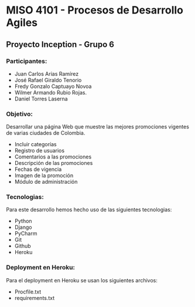 # MISO 4101 - Procesos de Desarrollo Agiles

## Proyecto Inception - Grupo 6

### Participantes:
 * Juan Carlos Arias Ramírez
 * José Rafael Giraldo Tenorio
 * Fredy Gonzalo Captuayo Novoa
 * Wilmer Armando Rubio Rojas.
 * Daniel Torres Laserna
 
 ### Objetivo:
 Desarrollar una página Web que muestre las mejores promociones vigentes de varias ciudades de Colombia.
 
 * Incluir categorías
 * Registro de usuarios
 * Comentarios a las promociones
 * Descripción de las promociones
 * Fechas de vigencia
 * Imagen de la promoción
 * Módulo de administración
 
### Tecnologias:
Para este desarrollo hemos hecho uso de las siguientes tecnologias:

* Python
* Django
* PyCharm
* Git
* Github
* Heroku

### Deployment en Heroku:
Para el deployment en Heroku se usan los siguientes archivos:

* Procfile.txt
* requirements.txt
